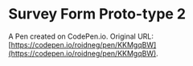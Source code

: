 # Survey Form Proto-type 2

A Pen created on CodePen.io. Original URL: [https://codepen.io/roidneg/pen/KKMgqBW](https://codepen.io/roidneg/pen/KKMgqBW).


